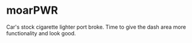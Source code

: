 # moarPWR
Car's stock cigarette lighter port broke. Time to give the dash area more functionality and look good.
